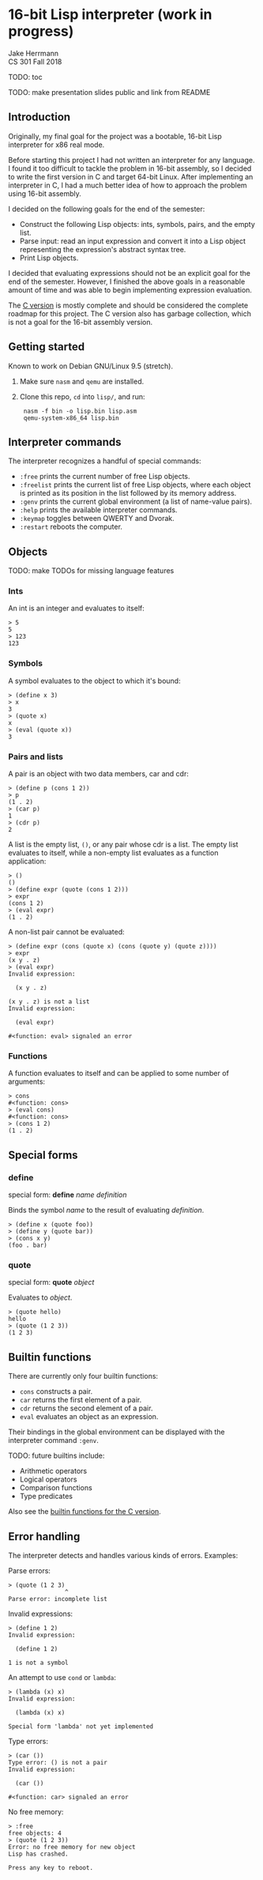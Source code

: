 # 16-bit Lisp interpreter (work in progress)

Jake Herrmann  
CS 301 Fall 2018

TODO: toc

TODO: make presentation slides public and link from README

## Introduction

Originally, my final goal for the project was a bootable, 16-bit Lisp
interpreter for x86 real mode.

Before starting this project I had not written an interpreter for any language.
I found it too difficult to tackle the problem in 16-bit assembly, so I decided
to write the first version in C and target 64-bit Linux. After implementing an
interpreter in C, I had a much better idea of how to approach the problem using
16-bit assembly.

I decided on the following goals for the end of the semester:

- Construct the following Lisp objects: ints, symbols, pairs, and the empty
  list.
- Parse input: read an input expression and convert it into a Lisp object
  representing the expression's abstract syntax tree.
- Print Lisp objects.

I decided that evaluating expressions should not be an explicit goal for the
end of the semester. However, I finished the above goals in a reasonable amount
of time and was able to begin implementing expression evaluation.

The [C version](https://notabug.org/jtherrmann/lisp-in-c) is mostly complete
and should be considered the complete roadmap for this project. The C version
also has garbage collection, which is not a goal for the 16-bit assembly
version.

## Getting started

Known to work on Debian GNU/Linux 9.5 (stretch).

1. Make sure `nasm` and `qemu` are installed.
2. Clone this repo, `cd` into `lisp/`, and run:

        nasm -f bin -o lisp.bin lisp.asm
        qemu-system-x86_64 lisp.bin

## Interpreter commands

The interpreter recognizes a handful of special commands:

- `:free` prints the current number of free Lisp objects.
- `:freelist` prints the current list of free Lisp objects, where each object
  is printed as its position in the list followed by its memory address.
- `:genv` prints the current global environment (a list of name-value pairs).
- `:help` prints the available interpreter commands.
- `:keymap` toggles between QWERTY and Dvorak.
- `:restart` reboots the computer.

## Objects

TODO: make TODOs for missing language features

### Ints

An int is an integer and evaluates to itself:

    > 5
    5
    > 123
    123

### Symbols

A symbol evaluates to the object to which it's bound:

    > (define x 3)
    > x
    3
    > (quote x)
    x
    > (eval (quote x))
    3

### Pairs and lists

A pair is an object with two data members, car and cdr:

    > (define p (cons 1 2))
    > p
    (1 . 2)
    > (car p)
    1
    > (cdr p)
    2

A list is the empty list, `()`, or any pair whose cdr is a list. The empty list
evaluates to itself, while a non-empty list evaluates as a function
application:

    > ()
    ()
    > (define expr (quote (cons 1 2)))
    > expr
    (cons 1 2)
    > (eval expr)
    (1 . 2)

A non-list pair cannot be evaluated:

    > (define expr (cons (quote x) (cons (quote y) (quote z))))
    > expr
    (x y . z)
    > (eval expr)
    Invalid expression:

      (x y . z)

    (x y . z) is not a list
    Invalid expression:

      (eval expr)

    #<function: eval> signaled an error

### Functions

A function evaluates to itself and can be applied to some number of arguments:

    > cons
    #<function: cons>
    > (eval cons)
    #<function: cons>
    > (cons 1 2)
    (1 . 2)

## Special forms

### define

special form: **define** *name* *definition*

Binds the symbol *name* to the result of evaluating *definition*.

    > (define x (quote foo))
    > (define y (quote bar))
    > (cons x y)
    (foo . bar)

### quote

special form: **quote** *object*

Evaluates to *object*.

    > (quote hello)
    hello
    > (quote (1 2 3))
    (1 2 3)

## Builtin functions

There are currently only four builtin functions:

- `cons` constructs a pair.
- `car` returns the first element of a pair.
- `cdr` returns the second element of a pair.
- `eval` evaluates an object as an expression.

Their bindings in the global environment can be displayed with the interpreter
command `:genv`.

TODO: future builtins include:

- Arithmetic operators
- Logical operators
- Comparison functions
- Type predicates

Also see the [builtin functions for the C
version](https://notabug.org/jtherrmann/lisp-in-c#builtin-functions).

## Error handling

The interpreter detects and handles various kinds of errors. Examples:

Parse errors:

    > (quote (1 2 3)
                    ^
    Parse error: incomplete list

Invalid expressions:

    > (define 1 2)
    Invalid expression:

      (define 1 2)

    1 is not a symbol

An attempt to use `cond` or `lambda`:

    > (lambda (x) x)
    Invalid expression:

      (lambda (x) x)

    Special form 'lambda' not yet implemented

Type errors:

    > (car ())
    Type error: () is not a pair
    Invalid expression:

      (car ())

    #<function: car> signaled an error

No free memory:

    > :free
    free objects: 4
    > (quote (1 2 3))
    Error: no free memory for new object
    Lisp has crashed.

    Press any key to reboot.
